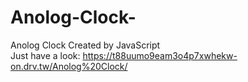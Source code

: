 # Anolog-Clock-
Anolog Clock Created by JavaScript <br>
Just have a look: https://t88uumo9eam3o4p7xwhekw-on.drv.tw/Anolog%20Clock/
